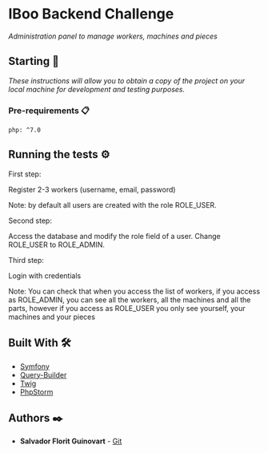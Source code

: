 IBoo Backend Challenge
==========

_Administration panel to manage workers, machines and pieces_

## Starting 🚀

_These instructions will allow you to obtain a copy of the project on your local machine for development and testing purposes._

### Pre-requirements 📋

```
php: ^7.0
```

## Running the tests ⚙️

First step:
 
Register 2-3 workers (username, email, password)

Note: by default all users are created with the role ROLE_USER.

Second step:

Access the database and modify the role field of a user. Change ROLE_USER to ROLE_ADMIN.

Third step:

Login with credentials

Note: 
You can check that when you access the list of workers, if you access as ROLE_ADMIN, you can see all the workers, all the machines and all the parts, however if you access as ROLE_USER you only see yourself, your machines and your pieces


## Built With 🛠️

* [Symfony](https://symfony.com/doc/current/index.html#gsc.tab=0)
* [Query-Builder](https://www.doctrine-project.org/projects/doctrine-orm/en/2.6/reference/query-builder.html)
* [Twig](https://twig.symfony.com/doc/3.x/)
* [PhpStorm](https://www.jetbrains.com/phpstorm/)

## Authors ✒️

* **Salvador Florit Guinovart** - [Git](https://github.com/aereoh)